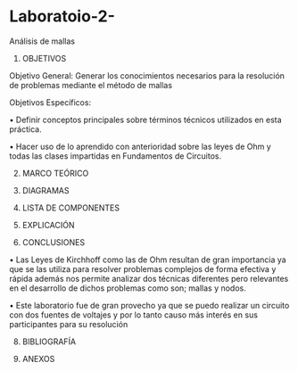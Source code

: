 # Laboratoio-2-
Análisis de mallas
1.	OBJETIVOS

Objetivo General: Generar los conocimientos necesarios para la resolución de problemas mediante el método de mallas 

Objetivos Específicos: 

•	Definir conceptos principales sobre términos técnicos utilizados en esta práctica.

•	Hacer uso de lo aprendido con anterioridad sobre las leyes de Ohm y todas las clases impartidas en Fundamentos de Circuitos.

2.	MARCO TEÓRICO


3.	DIAGRAMAS

4.	LISTA DE COMPONENTES

5.	EXPLICACIÓN

7. CONCLUSIONES

•	Las Leyes de Kirchhoff como las de Ohm resultan de gran importancia ya que se las utiliza para resolver problemas complejos de forma efectiva y rápida además nos permite analizar dos técnicas diferentes pero relevantes en el desarrollo de dichos problemas como son; mallas y nodos.

•	Este laboratorio fue de gran provecho ya que se puedo realizar un circuito con dos fuentes de voltajes y por lo tanto causo más interés  en sus participantes para su resolución 


8.	BIBLIOGRAFÍA

9.	ANEXOS



